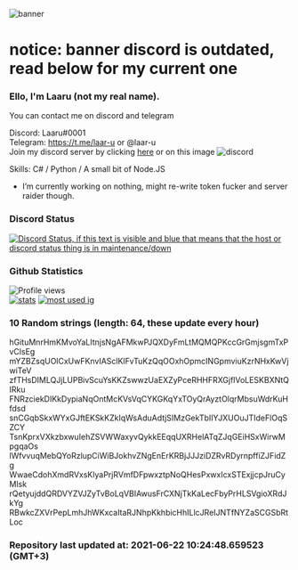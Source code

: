 
![banner](https://raw.githubusercontent.com/stop-bark/stop-bark/master/banner4.png)
# notice: banner discord is outdated, read below for my current one


### Ello, I'm Laaru (not my real name).

You can contact me on discord and telegram  

Discord: Laaru#0001  
Telegram: https://t.me/laar-u or @laar-u  
Join my discord server by clicking [here](https://discord.gg/invite/monk) or on this image ![discord](https://discord.com/api/guilds/848458923136122901/embed.png)

Skills: C# / Python / A small bit of Node.JS  

- I’m currently working on nothing, might re-write token fucker and server raider though.

### Discord Status
[![Discord Status, if this text is visible and blue that means that the host or discord status thing is in maintenance/down](https://discord.c99.nl/widget/theme-4/739824148267925565.png)](https://discord.c99.nl/)

### Github Statistics
![Profile views](https://komarev.com/ghpvc/?username=Laar-u) <br> [![stats](https://github-readme-stats.vercel.app/api?username=Laar-u&show_icons=true&theme=synthwave)](https://github.com/anuraghazra/github-readme-stats) [![most used ig](https://github-readme-stats.vercel.app/api/top-langs/?username=Laar-u&layout=compact&theme=synthwave&show_icons=true&langs_count=10)]((https://github.com/anuraghazra/github-readme-stats))

### 10 Random strings (length: 64, these update every hour)
hGituMnrHmKMvoYaLItnjsNgAFMkwPJQXDyFmLtMQMQPKccGrGmjsgmTxPvClsEg
mYZBZsqUOlCxUwFKnvIASclKIFvTuKzQqOOxhOpmcINGpmviuKzrNHxKwVjwiTeV
zfTHsDIMLQJjLUPBivScuYsKKZswwzUaEXZyPceRHHFRXGjflVoLESKBXNtQIRku
FNRzciekDIKkDypiaNqOntMcKVsVqCYKGKqYxTOyQrAyztOlqrMbsuWdrKuHfdsd
snCGqbSkxWYxGJftEKSkKZkIqWsAduAdtjSIMzGekTbIIYJXUOuJTIdeFlOqSZCY
TsnKprxVXkzbxwuIehZSVWWaxyvQykkEEqqUXRHelATqZJqGEiHSxWirwMpgqaOs
lWfvvuqMebQYoRzlupCiWiBJokhvZNgEnErKRBjJJJziDZRvRDyrnpffiZJFidZg
WwaeCdohXmdRVxsKlyaPrjRVmfDFpwxztpNoQHesPxwxIcxSTExjjcpJruCyMlsk
rQetyujddQRDVYZVJZyTvBoLqVBIAwusFrCXNjTkKaLecFbyPrHLSVgioXRdJkYg
RBwkcZXVrPepLmhJhWKxcaItaRJNhpKkhbicHhILlcJReIJNTfNYZaSCGSbRtLoc

### Repository last updated at: 2021-06-22 10:24:48.659523 (GMT+3)
